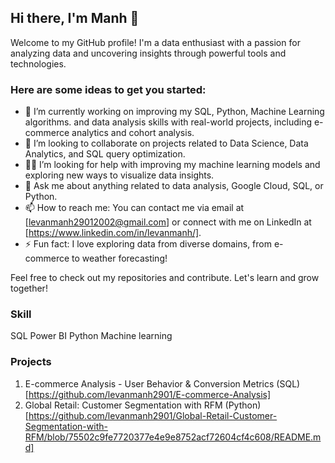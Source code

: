 ## Hi there, I'm Manh 👋

Welcome to my GitHub profile! I'm a data enthusiast with a passion for analyzing data and uncovering insights through powerful tools and technologies.

### Here are some ideas to get you started:

- 🌱 I’m currently working on improving my SQL, Python, Machine Learning algorithms. and data analysis skills with real-world projects, including e-commerce analytics and cohort analysis.
- 🤝 I’m looking to collaborate on projects related to Data Science, Data Analytics, and SQL query optimization.
- 🧑‍💻 I’m looking for help with improving my machine learning models and exploring new ways to visualize data insights.
- 💬 Ask me about anything related to data analysis, Google Cloud, SQL, or Python.
- 📫 How to reach me: You can contact me via email at [levanmanh29012002@gmail.com] or connect with me on LinkedIn at [https://www.linkedin.com/in/levanmanh/].
- ⚡ Fun fact: I love exploring data from diverse domains, from e-commerce to weather forecasting!

Feel free to check out my repositories and contribute. Let's learn and grow together!
### Skill
SQL
Power BI
Python
Machine learning
### Projects
1. E-commerce Analysis - User Behavior & Conversion Metrics (SQL)
[https://github.com/levanmanh2901/E-commerce-Analysis]
2. Global Retail: Customer Segmentation with RFM (Python)
[https://github.com/levanmanh2901/Global-Retail-Customer-Segmentation-with-RFM/blob/75502c9fe7720377e4e9e8752acf72604cf4c608/README.md]
